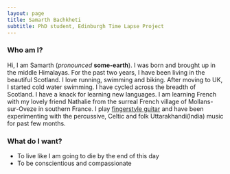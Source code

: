 ```yaml
---
layout: page
title: Samarth Bachkheti
subtitle: PhD student, Edinburgh Time Lapse Project
---
```


### Who am I?

Hi, I am Samarth (_pronounced_ **some-earth**). I was born and brought up in the middle Himalayas. For the past two years, I have been living in the beautiful Scotland. I love running, swimming and biking. After moving to UK, I started cold water swimming. I have cycled across the breadth of Scotland. I have a knack for learning new languages. I am learning French with my lovely friend Nathalie from the surreal French village of Mollans-sur-Oveze in southern France. 
I play [fingerstyle guitar](https://soundcloud.com/samarth-bachkheti) and have been experimenting with the percussive, Celtic and folk Uttarakhandi(India) music for past few months. 

### What do I want?

- To live like I am going to die by the end of this day
- To be conscientious and compassionate


